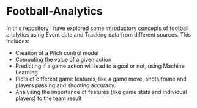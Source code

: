 # Football-Analytics

In this repository I have explored some introductory concepts of football analytics using Event data and Tracking data from different sources. This includes:
- Creation of a Pitch control model
- Computing the value of a given action
- Predicting if a game action will lead to a goal or not, using Machine Learning
- Plots of different game features, like a game move, shots frame and players passing and shooting accuracy.
- Analysing the importance of features (like game stats and individual players) to the team result
